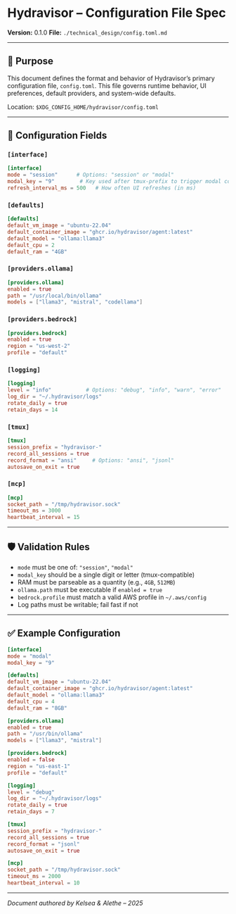 # Hydravisor – Configuration File Spec

**Version:** 0.1.0
**File:** `./technical_design/config.toml.md`

---

## 🎯 Purpose

This document defines the format and behavior of Hydravisor’s primary configuration file, `config.toml`. This file governs runtime behavior, UI preferences, default providers, and system-wide defaults.

Location: `$XDG_CONFIG_HOME/hydravisor/config.toml`

---

## 🔧 Configuration Fields

### `[interface]`

```toml
[interface]
mode = "session"      # Options: "session" or "modal"
modal_key = "9"        # Key used after tmux-prefix to trigger modal commands
refresh_interval_ms = 500   # How often UI refreshes (in ms)
```

### `[defaults]`

```toml
[defaults]
default_vm_image = "ubuntu-22.04"
default_container_image = "ghcr.io/hydravisor/agent:latest"
default_model = "ollama:llama3"
default_cpu = 2
default_ram = "4GB"
```

### `[providers.ollama]`

```toml
[providers.ollama]
enabled = true
path = "/usr/local/bin/ollama"
models = ["llama3", "mistral", "codellama"]
```

### `[providers.bedrock]`

```toml
[providers.bedrock]
enabled = true
region = "us-west-2"
profile = "default"
```

### `[logging]`

```toml
[logging]
level = "info"           # Options: "debug", "info", "warn", "error"
log_dir = "~/.hydravisor/logs"
rotate_daily = true
retain_days = 14
```

### `[tmux]`

```toml
[tmux]
session_prefix = "hydravisor-"
record_all_sessions = true
record_format = "ansi"     # Options: "ansi", "jsonl"
autosave_on_exit = true
```

### `[mcp]`

```toml
[mcp]
socket_path = "/tmp/hydravisor.sock"
timeout_ms = 3000
heartbeat_interval = 15
```

---

## 🛡 Validation Rules

* `mode` must be one of: `"session"`, `"modal"`
* `modal_key` should be a single digit or letter (tmux-compatible)
* RAM must be parseable as a quantity (e.g., `4GB`, `512MB`)
* `ollama.path` must be executable if `enabled = true`
* `bedrock.profile` must match a valid AWS profile in `~/.aws/config`
* Log paths must be writable; fail fast if not

---

## ✅ Example Configuration

```toml
[interface]
mode = "modal"
modal_key = "9"

[defaults]
default_vm_image = "ubuntu-22.04"
default_container_image = "ghcr.io/hydravisor/agent:latest"
default_model = "ollama:llama3"
default_cpu = 4
default_ram = "8GB"

[providers.ollama]
enabled = true
path = "/usr/bin/ollama"
models = ["llama3", "mistral"]

[providers.bedrock]
enabled = false
region = "us-east-1"
profile = "default"

[logging]
level = "debug"
log_dir = "~/.hydravisor/logs"
rotate_daily = true
retain_days = 7

[tmux]
session_prefix = "hydravisor-"
record_all_sessions = true
record_format = "jsonl"
autosave_on_exit = true

[mcp]
socket_path = "/tmp/hydravisor.sock"
timeout_ms = 2000
heartbeat_interval = 10
```

---

*Document authored by Kelsea & Alethe – 2025*
